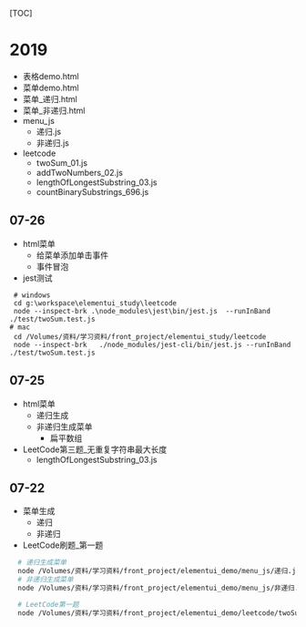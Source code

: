 [TOC]
# 2019
 
- 表格demo.html
- 菜单demo.html
- 菜单_递归.html
- 菜单_非递归.html
- menu_js
  - 递归.js
  - 非递归.js
- leetcode
  - twoSum_01.js
  - addTwoNumbers_02.js
  - lengthOfLongestSubstring_03.js
  - countBinarySubstrings_696.js

 ## 07-26
 - html菜单
   - 给菜单添加单击事件
   - 事件冒泡 
- jest测试

```
 # windows
 cd g:\workspace\elementui_study\leetcode
 node --inspect-brk .\node_modules\jest\bin/jest.js  --runInBand  ./test/twoSum.test.js
# mac
 cd /Volumes/资料/学习资料/front_project/elementui_study/leetcode
 node --inspect-brk   ./node_modules/jest-cli/bin/jest.js --runInBand ./test/twoSum.test.js
``` 

## 07-25
- html菜单
  - 递归生成
  - 非递归生成菜单
    - 扁平数组 
- LeetCode第三题_无重复字符串最大长度
  -  lengthOfLongestSubstring_03.js  
      

## 07-22
- 菜单生成
    - 递归
    - 非递归
- LeetCode刷题_第一题    
```bash
  # 递归生成菜单
  node /Volumes/资料/学习资料/front_project/elementui_demo/menu_js/递归.js
  # 非递归生成菜单
  node /Volumes/资料/学习资料/front_project/elementui_demo/menu_js/非递归.js

  # LeetCode第一题
  node /Volumes/资料/学习资料/front_project/elementui_demo/leetcode/twoSum_01.js
``` 